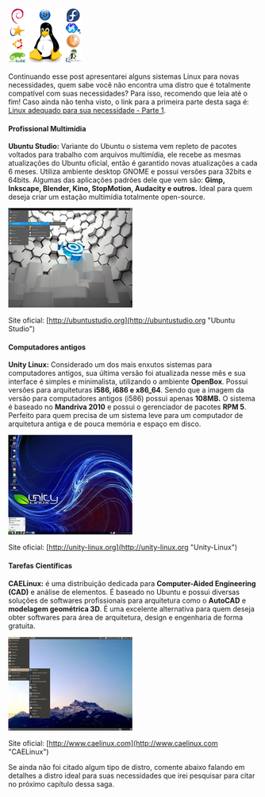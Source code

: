 ![Distribuições Linux](../images/distros-linux.jpg)

Continuando esse post apresentarei alguns sistemas Linux para novas necessidades, quem sabe você não encontra uma distro que é totalmente compatível com suas necessidades? Para isso, recomendo que leia até o fim! Caso ainda não tenha visto, o link para a primeira parte desta saga é: [Linux adequado para sua necessidade - Parte 1](../linux-adequado-para-sua-necessidade-parte-1 "Linux adequado para sua necessidade - Parte 1").

#### Profissional Multimídia

**Ubuntu Studio:** Variante do Ubuntu o sistema vem repleto de pacotes voltados para trabalho com arquivos multimídia, ele recebe as mesmas atualizações do Ubuntu oficial, então é garantido novas atualizações a cada 6 meses. Utiliza ambiente desktop GNOME e possui versões para 32bits e 64bits. Algumas das aplicações padrões dele que vem são: **Gimp, Inkscape, Blender, Kino, StopMotion, Audacity e outros.** Ideal para quem deseja criar um estação multimídia totalmente open-source.

[![UbuntuStudio](../images/distro-ubuntustudio-small.jpg)](../images/distro-ubuntustudio.jpg)

Site oficial: [http://ubuntustudio.org](http://ubuntustudio.org "Ubuntu Studio")

#### Computadores antigos

**Unity Linux:** Considerado um dos mais enxutos sistemas para computadores antigos, sua última versão foi atualizada nesse mês e sua interface é simples e minimalista, utilizando o ambiente **OpenBox**. Possui versões para arquiteturas **i586, i686 e x86_64**. Sendo que a imagem da versão para computadores antigos (i586) possui apenas **108MB.** O sistema é baseado no **Mandriva 2010** e possui o gerenciador de pacotes **RPM 5**. Perfeito para quem precisa de um sistema leve para um computador de arquitetura antiga e de pouca memória e espaço em disco.

[![Unity Linux](../images/distro-unitylinux-small.jpg)](../images/distro-unitylinux.jpg)

Site oficial: [http://unity-linux.org](http://unity-linux.org "Unity-Linux")

#### Tarefas Científicas

**CAELinux:** é uma distribuição dedicada para **Computer-Aided Engineering (CAD)** e análise de elementos. É baseado no Ubuntu e possui diversas soluções de softwares profissionais para arquitetura como o **AutoCAD** e **modelagem geométrica 3D**. É uma excelente alternativa para quem deseja obter softwares para área de arquitetura, design e engenharia de forma gratuita.

[![CAELinux](../images/distro-caelinux-small.jpg)](../images/distro-caelinux.jpg)

Site oficial: [http://www.caelinux.com](http://www.caelinux.com "CAELinux")

Se ainda não foi citado algum tipo de distro, comente abaixo falando em detalhes a distro ideal para suas necessidades que irei pesquisar para citar no próximo capítulo dessa saga.